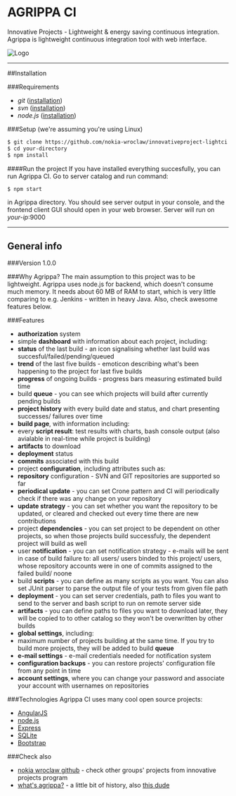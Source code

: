 AGRIPPA CI
==========
Innovative Projects - Lightweight & energy saving continuous integration. Agrippa is lightweight continuous integration tool with web interface.

![Logo](https://raw.githubusercontent.com/nokia-wroclaw/innovativeproject-lightci/master/client/assets/images/logo.png)

---

##Installation

###Requirements
* *git* ([installation](http://git-scm.com/book/en/v2/Getting-Started-Installing-Git))
* *svn* ([installation](https://subversion.apache.org/packages.html))
* *node.js* ([installation](https://github.com/joyent/node/wiki/installing-node.js-via-package-manager))

###Setup
(we're assuming you're using Linux)

```sh
$ git clone https://github.com/nokia-wroclaw/innovativeproject-lightci.git your-directory
$ cd your-directory
$ npm install
```

####Run the project
If you have installed everything succesfully, you can run Agrippa CI. Go to server catalog and run command: 
```sh
$ npm start
```
in Agrippa directory. You should see server output in your console, and the frontend client GUI should open in your web browser. Server will run on _your-ip_:9000

---

## General info

###Version
1.0.0

###Why Agrippa?
The main assumption to this project was to be lightweight. Agrippa uses node.js for backend, which doesn't consume much memory. It needs about 60 MB of RAM to start, which is very little comparing to e.g. Jenkins - written in heavy Java.
Also, check awesome features below.

###Features
* __authorization__ system
* simple __dashboard__ with information about each project, including:
 * __status__ of the last build - an icon signalising whether last build was succesful/failed/pending/queued
 * __trend__ of the last five builds - emoticon describing what's been happening to the project for last five builds
 * __progress__ of ongoing builds - progress bars measuring estimated build time
 * build __queue__ - you can see which projects will build after currently pending builds
* __project history__ with every build date and status, and chart presenting successes/ failures over time
* __build page__, with information including: 
 * every __script result__: test results with charts, bash console output (also avialable in real-time while project is building)
 * __artifacts__ to download
 * __deployment__ status
 * __commits__ associated with this build
* project __configuration__, including attributes such as:
 * __repository__ configuration - SVN and GIT repositories are supported so far
 * __periodical update__ - you can set Crone pattern and CI will periodically check if there was any change on your repository
 * __update strategy__ - you can set whether you want the repository to be updated, or cleared and checked out every time there are new contributions
 * project __dependencies__ - you can set project to be dependent on other projects, so when those projects build successfuly, the dependent project will build as well
 * user __notification__ - you can set notification strategy - e-mails will be sent in case of build failure to: all users/ users binded to this project/ users, whose repository accounts were in one of commits assigned to the failed build/ noone
 * build __scripts__ - you can define as many scripts as you want. You can also set JUnit parser to parse the output file of your tests from given file path
 * __deployment__ - you can set server credentials, path to files you want to send to the server and bash script to run on remote server side
 * __artifacts__ - you can define paths to files you want to download later, they will be copied to to other catalog so they won't be overwritten by other builds
* __global settings__, including:
 * maximum number of projects building at the same time. If you try to build more projects, they will be added to build __queue__
 * __e-mail settings__ - e-mail credentials needed for notification system
 * __configuration backups__ - you can restore projects' configuration file from any point in time
* __account settings__, where you can change your password and associate your account with usernames on repositories

###Technologies
Agrippa CI uses many cool open source projects:

* [AngularJS](http://angularjs.org)
* [node.js](http://nodejs.org)
* [Express](http://expressjs.com)
* [SQLite](http://www.sqlite.org/)
* [Bootstrap](http://getbootstrap.com/)

###Check also
* [nokia wroclaw github](https://github.com/nokia-wroclaw) - check other groups' projects from innovative projects program
* [what's agrippa?](http://en.wikipedia.org/wiki/Heinrich_Cornelius_Agrippa) - a little bit of history, also [this dude](http://en.wikipedia.org/wiki/Marcus_Vipsanius_Agrippa)